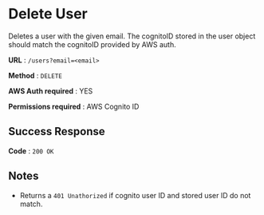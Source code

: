 # Delete User

Deletes a user with the given email. The cognitoID stored in the user object should match the cognitoID provided by AWS auth.

**URL** : `/users?email=<email>`

**Method** : `DELETE`

**AWS Auth required** : YES

**Permissions required** : AWS Cognito ID

## Success Response

**Code** : `200 OK`

## Notes

* Returns a `401 Unathorized` if cognito user ID and stored user ID do not match.